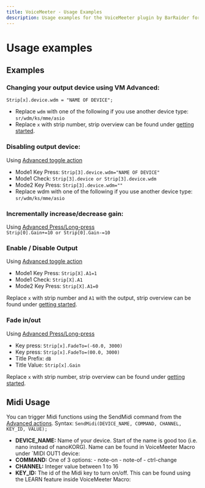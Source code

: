 ```yaml
---
title: VoiceMeeter - Usage Examples
description: Usage examples for the VoiceMeeter plugin by BarRaider for the Elgato Stream Deck.
---
```


# Usage examples

## Examples
### Changing your output device using VM Advanced:
`Strip[x].device.wdm = "NAME OF DEVICE";`<br>

- Replace `wdm` with one of the following if you use another device type: `sr/wdm/ks/mme/asio`<br>
- Replace `x` with strip number, strip overview can be found under [getting started](../getting-started).

### Disabling output device:
Using [Advanced toggle action](../actions/#voicemeeter-advanced-toogle)

- Mode1 Key Press: `Strip[3].device.wdm="NAME OF DEVICE"`
- Mode1 Check: `Strip[3].device or Strip[3].device.wdm`
- Mode2 Key Press: `Strip[3].device.wdm=""`
- Replace wdm with one of the following if you use another device type: `sr/wdm/ks/mme/asio`

### Incrementally increase/decrease gain:
Using [Advanced Press/Long-press](../actions/#advancedpress)<br>
`Strip[0].Gain+=10 or Strip[0].Gain-=10`

### Enable / Disable Output
Using [Advanced toggle action](../actions/#voicemeeter-advanced-toogle)

- Mode1 Key Press: `Strip[X].A1=1`
- Mode1 Check: `Strip[X].A1`
- Mode2 Key Press: `Strip[X].A1=0`

Replace `x` with strip number and `A1` with the output, strip overview can be found under [getting started](../getting-started).

### Fade in/out
Using [Advanced Press/Long-press](../actions/#advancedpress)<br>

- Key press: `Strip[x].FadeTo=(-60.0, 3000)`
- Key press: `Strip[x].FadeTo=(00.0, 3000)`
- Title Prefix: `dB`
- Title Value: `Strip[x].Gain`

Replace `x` with strip number, strip overview can be found under [getting started](../getting-started).


## Midi Usage
You can trigger Midi functions using the SendMidi command from the [Advanced actions](../actions/#advancedpress). Syntax: `SendMidi(DEVICE_NAME, COMMAND, CHANNEL, KEY_ID, VALUE);`

- **DEVICE_NAME:** Name of your device. Start of the name is good too (i.e. nano instead of nanoKORG). Name can be found in VoiceMeeter Macro under `MIDI OUT1 device: 
- **COMMAND:** One of 3 options: - note-on - note-of - ctrl-change
- **CHANNEL:** Integer value between 1 to 16
- **KEY_ID:** The id of the Midi key to turn on/off. This can be found using the LEARN feature inside VoiceMeeter Macro: 